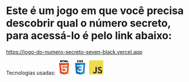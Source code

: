 # Este é um jogo em que você precisa descobrir qual o número secreto, para acessá-lo é pelo link abaixo:
https://jogo-do-numero-secreto-seven-black.vercel.app

Tecnologias usadas:
<img src="https://raw.githubusercontent.com/devicons/devicon/master/icons/html5/html5-original-wordmark.svg" alt="html5" width="40" height="40"/> <img src="https://raw.githubusercontent.com/devicons/devicon/master/icons/css3/css3-original-wordmark.svg" alt="css3" width="40" height="40"/>  <img src="https://raw.githubusercontent.com/devicons/devicon/master/icons/javascript/javascript-original.svg" alt="javascript" width="40" height="40"/>  </a>
